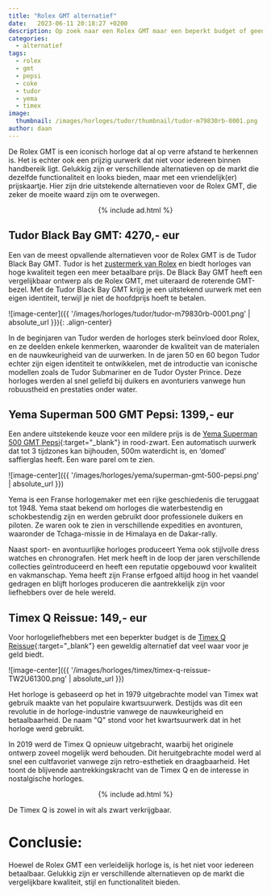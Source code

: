 ```yaml
---
title: "Rolex GMT alternatief"
date:   2023-06-11 20:18:27 +0200
description: Op zoek naar een Rolex GMT maar een beperkt budget of geen beschikbaarheid? Zie hier de beste alternatieve. 
categories:
  - alternatief
tags:
  - rolex
  - gmt
  - pepsi
  - coke
  - tudor
  - yema
  - timex
image: 
  thumbnail: /images/horloges/tudor/thumbnail/tudor-m79830rb-0001.png
author: daan
---
```

De Rolex GMT is een iconisch horloge dat al op verre afstand te herkennen is. Het is echter ook een prijzig uurwerk dat niet voor iedereen binnen handbereik ligt. Gelukkig zijn er verschillende alternatieven op de markt die dezelfde functionaliteit en looks bieden, maar met een vriendelijk(er) prijskaartje. Hier zijn drie uitstekende alternatieven voor de Rolex GMT, die zeker de moeite waard zijn om te overwegen.

<center>
  {% include ad.html %}
</center>

## Tudor Black Bay GMT: 4270,- eur
Een van de meest opvallende alternatieven voor de Rolex GMT is de Tudor Black Bay GMT. Tudor is het [zustermerk van Rolex](/algemeen/zustermerken) en biedt horloges van hoge kwaliteit tegen een meer betaalbare prijs. De Black Bay GMT heeft een vergelijkbaar ontwerp als de Rolex GMT, met uiteraard de roterende GMT-bezel. Met de Tudor Black Bay GMT krijg je een uitstekend uurwerk met een eigen identiteit, terwijl je niet de hoofdprijs hoeft te betalen.

![image-center]({{ '/images/horloges/tudor/tudor-m79830rb-0001.png' | absolute_url }}){: .align-center}

In de beginjaren van Tudor werden de horloges sterk beïnvloed door Rolex, en ze deelden enkele kenmerken, waaronder de kwaliteit van de materialen en de nauwkeurigheid van de uurwerken. In de jaren 50 en 60 begon Tudor echter zijn eigen identiteit te ontwikkelen, met de introductie van iconische modellen zoals de Tudor Submariner en de Tudor Oyster Prince. Deze horloges werden al snel geliefd bij duikers en avonturiers vanwege hun robuustheid en prestaties onder water.

## Yema Superman 500 GMT Pepsi: 1399,- eur
Een andere uitstekende keuze voor een mildere prijs is de [Yema Superman 500 GMT Pepsi](https://eu.yema.com/collections/superman-500-gmt/products/yema-superman-500-gmt-pepsi-ygmt22b39-ams){:target="_blank"} in rood-zwart. Een automatisch uurwerk dat tot 3 tijdzones kan bijhouden, 500m waterdicht is, en ‘domed’ saffierglas heeft. Een ware parel om te zien.

![image-center]({{ '/images/horloges/yema/superman-gmt-500-pepsi.png' | absolute_url }})

Yema is een Franse horlogemaker met een rijke geschiedenis die teruggaat tot 1948. Yema staat bekend om horloges die waterbestendig en schokbestendig zijn en werden gebruikt door professionele duikers en piloten. Ze waren ook te zien in verschillende expedities en avonturen, waaronder de Tchaga-missie in de Himalaya en de Dakar-rally.

Naast sport- en avontuurlijke horloges produceert Yema ook stijlvolle dress watches en chronografen. Het merk heeft in de loop der jaren verschillende collecties geïntroduceerd en heeft een reputatie opgebouwd voor kwaliteit en vakmanschap. Yema heeft zijn Franse erfgoed altijd hoog in het vaandel gedragen en blijft horloges produceren die aantrekkelijk zijn voor liefhebbers over de hele wereld.

## Timex Q Reissue: 149,- eur
Voor horlogeliefhebbers met een beperkter budget is de [Timex Q Reissue](https://www.timex.eu/q-timex-reissue-38mm-stainless-steel-bracelet-watch/Q-Timex-Reissue-38mm-Stainless-Steel-Bracelet-Watch.html){:target="_blank"} een geweldig alternatief dat veel waar voor je geld biedt. 

![image-center]({{ '/images/horloges/timex/timex-q-reissue-TW2U61300.png' | absolute_url }})

Het horloge is gebaseerd op het in 1979 uitgebrachte model van Timex wat gebruik maakte van het populaire kwartsuurwerk. Destijds was dit een revolutie in de horloge-industrie vanwege de nauwkeurigheid en betaalbaarheid. De naam "Q" stond voor het kwartsuurwerk dat in het horloge werd gebruikt.

In 2019 werd de Timex Q opnieuw uitgebracht, waarbij het originele ontwerp zoveel mogelijk werd behouden. Dit heruitgebrachte model werd al snel een cultfavoriet vanwege zijn retro-esthetiek en draagbaarheid. Het toont de blijvende aantrekkingskracht van de Timex Q en de interesse in nostalgische horloges.

<center>
  {% include ad.html %}
</center>

De Timex Q is zowel in wit als zwart verkrijgbaar.

# Conclusie:
Hoewel de Rolex GMT een verleidelijk horloge is, is het niet voor iedereen betaalbaar. Gelukkig zijn er verschillende alternatieven op de markt die vergelijkbare kwaliteit, stijl en functionaliteit bieden.